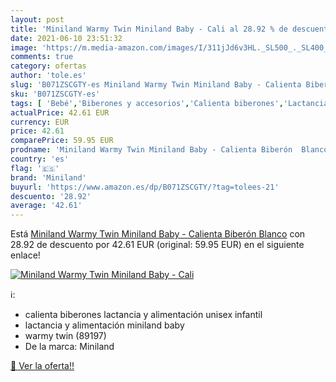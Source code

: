 ```yaml
---
layout: post
title: 'Miniland Warmy Twin Miniland Baby - Cali al 28.92 % de descuento'
date: 2021-06-10 23:51:32
image: 'https://m.media-amazon.com/images/I/311jJd6v3HL._SL500_._SL400_.jpg'
comments: true
category: ofertas
author: 'tole.es'
slug: 'B071ZSCGTY-es Miniland Warmy Twin Miniland Baby - Calienta Biberón Blanco'
sku: 'B071ZSCGTY-es'
tags: [ 'Bebé','Biberones y accesorios','Calienta biberones','Lactancia y alimentación','biberón','miniland', ]
actualPrice: 42.61 EUR
currency: EUR
price: 42.61
comparePrice: 59.95 EUR
prodname: 'Miniland Warmy Twin Miniland Baby - Calienta Biberón  Blanco'
country: 'es'
flag: '🇪🇸'
brand: 'Miniland'
buyurl: 'https://www.amazon.es/dp/B071ZSCGTY/?tag=tolees-21'
descuento: '28.92'
average: '42.61'
---
```


Está [Miniland Warmy Twin Miniland Baby - Calienta Biberón  Blanco](https://www.amazon.es/dp/B071ZSCGTY/?tag=tolees-21) con 28.92 de descuento por 42.61 EUR (original: 59.95 EUR) en el siguiente enlace!

[![Miniland Warmy Twin Miniland Baby - Cali](https://m.media-amazon.com/images/I/311jJd6v3HL._SL500_._SL400_.jpg)](https://www.amazon.es/dp/B071ZSCGTY/?tag=tolees-21)

ℹ️:

- calienta biberones lactancia y alimentación unisex infantil
- lactancia y alimentación miniland baby
- warmy twin (89197)
- De la marca: Miniland

[🛒 Ver la oferta!!](https://www.amazon.es/dp/B071ZSCGTY/?tag=tolees-21)
